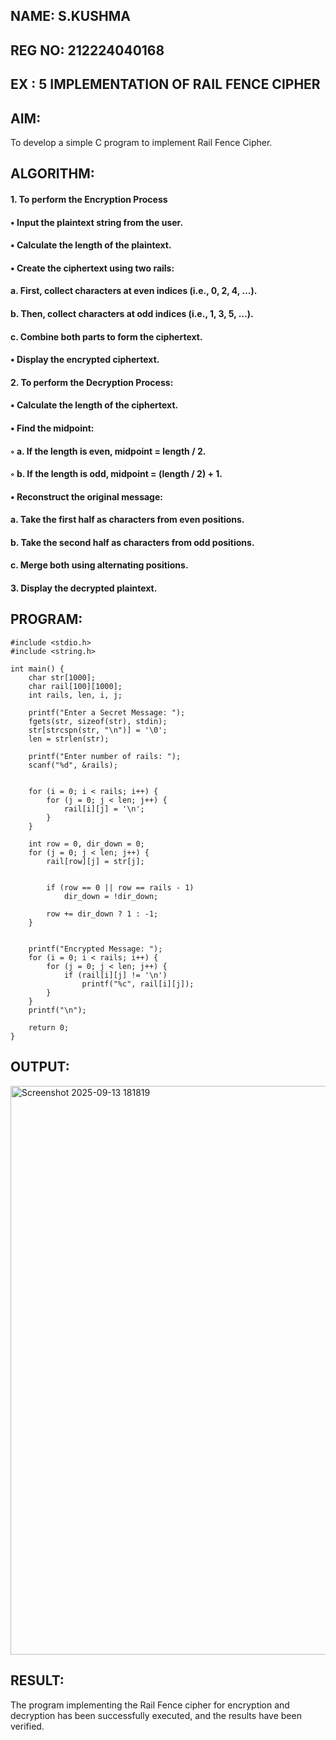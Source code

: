 ## NAME: S.KUSHMA
## REG NO: 212224040168

## EX : 5 IMPLEMENTATION OF RAIL FENCE CIPHER

## AIM:
To develop a simple C program to implement Rail Fence Cipher.

## ALGORITHM:
#### 1.	To perform the Encryption Process
#### •	Input the plaintext string from the user.
#### •	Calculate the length of the plaintext.
#### •	Create the ciphertext using two rails:
#### a.	First, collect characters at even indices (i.e., 0, 2, 4, …).
#### b.	Then, collect characters at odd indices (i.e., 1, 3, 5, …).
#### c.	Combine both parts to form the ciphertext.
#### •	Display the encrypted ciphertext.

#### 2.	To perform the Decryption Process:
#### •	Calculate the length of the ciphertext.
#### •	Find the midpoint:
#### ◦	a. If the length is even, midpoint = length / 2.
#### ◦	b. If the length is odd, midpoint = (length / 2) + 1.
#### •	Reconstruct the original message:
#### a.	Take the first half as characters from even positions.
#### b.	Take the second half as characters from odd positions.
#### c.	Merge both using alternating positions.

#### 3.	Display the decrypted plaintext.

## PROGRAM:
```
#include <stdio.h>
#include <string.h>

int main() {
    char str[1000];
    char rail[100][1000];
    int rails, len, i, j;

    printf("Enter a Secret Message: ");
    fgets(str, sizeof(str), stdin);
    str[strcspn(str, "\n")] = '\0';  
    len = strlen(str);

    printf("Enter number of rails: ");
    scanf("%d", &rails);

    
    for (i = 0; i < rails; i++) {
        for (j = 0; j < len; j++) {
            rail[i][j] = '\n';
        }
    }

    int row = 0, dir_down = 0;
    for (j = 0; j < len; j++) {
        rail[row][j] = str[j];

      
        if (row == 0 || row == rails - 1)
            dir_down = !dir_down;

        row += dir_down ? 1 : -1;
    }

    
    printf("Encrypted Message: ");
    for (i = 0; i < rails; i++) {
        for (j = 0; j < len; j++) {
            if (rail[i][j] != '\n')
                printf("%c", rail[i][j]);
        }
    }
    printf("\n");

    return 0;
}
```

## OUTPUT:
<img width="1710" height="910" alt="Screenshot 2025-09-13 181819" src="https://github.com/user-attachments/assets/10af69de-a644-41d8-aa19-5c8c4fe8dd18" />

## RESULT:
The program implementing the Rail Fence cipher for encryption and decryption has been successfully	executed,	and	the	results	have	been	verified.
